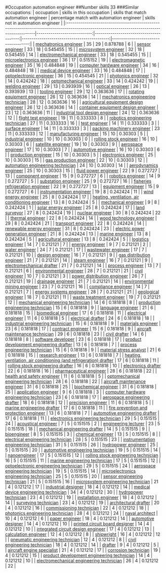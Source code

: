 #Occupation automation engineer
##Number skills 33
###Similar occupations:
| occupation                                                                                                                                  |   skills in this occupation |   skills that match automation engineer |   percentage match with automation engineer |   skills not in automation engineer |
|:--------------------------------------------------------------------------------------------------------------------------------------------|----------------------------:|----------------------------------------:|--------------------------------------------:|------------------------------------:|
| [mechatronics engineer](mechatronics_engineer.md)                                                                                           |                          35 |                                      29 |                                    0.878788 |                                   6 |
| [sensor engineer](sensor_engineer.md)                                                                                                       |                          33 |                                      18 |                                    0.545455 |                                  15 |
| [microsystem engineer](microsystem_engineer.md)                                                                                             |                          32 |                                      18 |                                    0.545455 |                                  14 |
| [electromechanical engineer](electromechanical_engineer.md)                                                                                 |                          33 |                                      18 |                                    0.545455 |                                  15 |
| [microelectronics engineer](microelectronics_engineer.md)                                                                                   |                          36 |                                      17 |                                    0.515152 |                                  19 |
| [electromagnetic engineer](electromagnetic_engineer.md)                                                                                     |                          35 |                                      16 |                                    0.484848 |                                  19 |
| [computer hardware engineer](computer_hardware_engineer.md)                                                                                 |                          34 |                                      16 |                                    0.484848 |                                  18 |
| [medical device engineer](medical_device_engineer.md)                                                                                       |                          33 |                                      16 |                                    0.484848 |                                  17 |
| [optoelectronic engineer](optoelectronic_engineer.md)                                                                                       |                          36 |                                      15 |                                    0.454545 |                                  21 |
| [photonics engineer](photonics_engineer.md)                                                                                                 |                          32 |                                      14 |                                    0.424242 |                                  18 |
| [optomechanical engineer](optomechanical_engineer.md)                                                                                       |                          33 |                                      14 |                                    0.424242 |                                  19 |
| [welding engineer](welding_engineer.md)                                                                                                     |                          29 |                                      13 |                                    0.393939 |                                  16 |
| [optical engineer](optical_engineer.md)                                                                                                     |                          26 |                                      13 |                                    0.393939 |                                  13 |
| [tooling engineer](tooling_engineer.md)                                                                                                     |                          29 |                                      12 |                                    0.363636 |                                  17 |
| [rotating equipment engineer](rotating_equipment_engineer.md)                                                                               |                          26 |                                      12 |                                    0.363636 |                                  14 |
| [mechatronics engineering technician](mechatronics_engineering_technician.md)                                                               |                          28 |                                      12 |                                    0.363636 |                                  16 |
| [agricultural equipment design engineer](agricultural_equipment_design_engineer.md)                                                         |                          26 |                                      12 |                                    0.363636 |                                  14 |
| [container equipment design engineer](container_equipment_design_engineer.md)                                                               |                          23 |                                      12 |                                    0.363636 |                                  11 |
| [industrial tool design engineer](industrial_tool_design_engineer.md)                                                                       |                          24 |                                      12 |                                    0.363636 |                                  12 |
| [flight test engineer](flight_test_engineer.md)                                                                                             |                          19 |                                      11 |                                    0.333333 |                                   8 |
| [robotics engineering technician](robotics_engineering_technician.md)                                                                       |                          27 |                                      11 |                                    0.333333 |                                  16 |
| [test engineer](test_engineer.md)                                                                                                           |                          14 |                                      11 |                                    0.333333 |                                   3 |
| [surface engineer](surface_engineer.md)                                                                                                     |                          14 |                                      11 |                                    0.333333 |                                   3 |
| [packing machinery engineer](packing_machinery_engineer.md)                                                                                 |                          23 |                                      11 |                                    0.333333 |                                  12 |
| [manufacturing engineer](manufacturing_engineer.md)                                                                                         |                          15 |                                      10 |                                    0.30303  |                                   5 |
| [industrial engineer](industrial_engineer.md)                                                                                               |                          10 |                                      10 |                                    0.30303  |                                   0 |
| [rolling stock engineer](rolling_stock_engineer.md)                                                                                         |                          16 |                                      10 |                                    0.30303  |                                   6 |
| [satellite engineer](satellite_engineer.md)                                                                                                 |                          19 |                                      10 |                                    0.30303  |                                   9 |
| [aerospace engineer](aerospace_engineer.md)                                                                                                 |                          17 |                                      10 |                                    0.30303  |                                   7 |
| [automotive engineer](automotive_engineer.md)                                                                                               |                          16 |                                      10 |                                    0.30303  |                                   6 |
| [production engineer](production_engineer.md)                                                                                               |                          15 |                                      10 |                                    0.30303  |                                   5 |
| [electronics engineer](electronics_engineer.md)                                                                                             |                          25 |                                      10 |                                    0.30303  |                                  15 |
| [gas production engineer](gas_production_engineer.md)                                                                                       |                          22 |                                      10 |                                    0.30303  |                                  12 |
| [automation engineering technician](automation_engineering_technician.md)                                                                   |                          24 |                                      10 |                                    0.30303  |                                  14 |
| [aerodynamics engineer](aerodynamics_engineer.md)                                                                                           |                          25 |                                      10 |                                    0.30303  |                                  15 |
| [fluid power engineer](fluid_power_engineer.md)                                                                                             |                          22 |                                       9 |                                    0.272727 |                                  13 |
| [component engineer](component_engineer.md)                                                                                                 |                          15 |                                       9 |                                    0.272727 |                                   6 |
| [robotics engineer](robotics_engineer.md)                                                                                                   |                          14 |                                       9 |                                    0.272727 |                                   5 |
| [substation engineer](substation_engineer.md)                                                                                               |                          25 |                                       9 |                                    0.272727 |                                  16 |
| [fisheries refrigeration engineer](fisheries_refrigeration_engineer.md)                                                                     |                          22 |                                       9 |                                    0.272727 |                                  13 |
| [equipment engineer](equipment_engineer.md)                                                                                                 |                          15 |                                       9 |                                    0.272727 |                                   6 |
| [instrumentation engineer](instrumentation_engineer.md)                                                                                     |                          19 |                                       8 |                                    0.242424 |                                  11 |
| [wind energy engineer](wind_energy_engineer.md)                                                                                             |                          25 |                                       8 |                                    0.242424 |                                  17 |
| [heating, ventilation, air conditioning engineer](heating,_ventilation,_air_conditioning_engineer.md)                                       |                          13 |                                       8 |                                    0.242424 |                                   5 |
| [mechanical engineer](mechanical_engineer.md)                                                                                               |                           9 |                                       8 |                                    0.242424 |                                   1 |
| [solar energy engineer](solar_energy_engineer.md)                                                                                           |                          25 |                                       8 |                                    0.242424 |                                  17 |
| [land surveyor](land_surveyor.md)                                                                                                           |                          27 |                                       8 |                                    0.242424 |                                  19 |
| [nuclear engineer](nuclear_engineer.md)                                                                                                     |                          30 |                                       8 |                                    0.242424 |                                  22 |
| [thermal engineer](thermal_engineer.md)                                                                                                     |                          22 |                                       8 |                                    0.242424 |                                  14 |
| [wood technology engineer](wood_technology_engineer.md)                                                                                     |                          29 |                                       8 |                                    0.242424 |                                  21 |
| [transport engineer](transport_engineer.md)                                                                                                 |                          22 |                                       8 |                                    0.242424 |                                  14 |
| [renewable energy engineer](renewable_energy_engineer.md)                                                                                   |                          31 |                                       8 |                                    0.242424 |                                  23 |
| [electric power generation engineer](electric_power_generation_engineer.md)                                                                 |                          21 |                                       8 |                                    0.242424 |                                  13 |
| [marine engineer](marine_engineer.md)                                                                                                       |                          13 |                                       8 |                                    0.242424 |                                   5 |
| [agricultural engineer](agricultural_engineer.md)                                                                                           |                          13 |                                       8 |                                    0.242424 |                                   5 |
| [logistics engineer](logistics_engineer.md)                                                                                                 |                          14 |                                       7 |                                    0.212121 |                                   7 |
| [energy engineer](energy_engineer.md)                                                                                                       |                           9 |                                       7 |                                    0.212121 |                                   2 |
| [water engineer](water_engineer.md)                                                                                                         |                          24 |                                       7 |                                    0.212121 |                                  17 |
| [wastewater engineer](wastewater_engineer.md)                                                                                               |                          17 |                                       7 |                                    0.212121 |                                  10 |
| [design engineer](design_engineer.md)                                                                                                       |                          16 |                                       7 |                                    0.212121 |                                   9 |
| [gas distribution engineer](gas_distribution_engineer.md)                                                                                   |                          21 |                                       7 |                                    0.212121 |                                  14 |
| [steam engineer](steam_engineer.md)                                                                                                         |                          16 |                                       7 |                                    0.212121 |                                   9 |
| [electromechanical drafter](electromechanical_drafter.md)                                                                                   |                          21 |                                       7 |                                    0.212121 |                                  14 |
| [process engineer](process_engineer.md)                                                                                                     |                          13 |                                       7 |                                    0.212121 |                                   6 |
| [environmental engineer](environmental_engineer.md)                                                                                         |                          28 |                                       7 |                                    0.212121 |                                  21 |
| [civil engineer](civil_engineer.md)                                                                                                         |                          10 |                                       7 |                                    0.212121 |                                   3 |
| [power distribution engineer](power_distribution_engineer.md)                                                                               |                          26 |                                       7 |                                    0.212121 |                                  19 |
| [drainage engineer](drainage_engineer.md)                                                                                                   |                          21 |                                       7 |                                    0.212121 |                                  14 |
| [environmental mining engineer](environmental_mining_engineer.md)                                                                           |                          23 |                                       7 |                                    0.212121 |                                  16 |
| [compliance engineer](compliance_engineer.md)                                                                                               |                          14 |                                       7 |                                    0.212121 |                                   7 |
| [energy systems engineer](energy_systems_engineer.md)                                                                                       |                          28 |                                       7 |                                    0.212121 |                                  21 |
| [geological engineer](geological_engineer.md)                                                                                               |                          18 |                                       7 |                                    0.212121 |                                  11 |
| [waste treatment engineer](waste_treatment_engineer.md)                                                                                     |                          19 |                                       7 |                                    0.212121 |                                  12 |
| [mechanical engineering technician](mechanical_engineering_technician.md)                                                                   |                          14 |                                       6 |                                    0.181818 |                                   8 |
| [production engineering technician](production_engineering_technician.md)                                                                   |                          15 |                                       6 |                                    0.181818 |                                   9 |
| [language engineer](language_engineer.md)                                                                                                   |                          21 |                                       6 |                                    0.181818 |                                  15 |
| [biomedical engineer](biomedical_engineer.md)                                                                                               |                          17 |                                       6 |                                    0.181818 |                                  11 |
| [electrical engineer](electrical_engineer.md)                                                                                               |                          11 |                                       6 |                                    0.181818 |                                   5 |
| [electrical drafter](electrical_drafter.md)                                                                                                 |                          24 |                                       6 |                                    0.181818 |                                  18 |
| [industrial engineering technician](industrial_engineering_technician.md)                                                                   |                          15 |                                       6 |                                    0.181818 |                                   9 |
| [materials engineer](materials_engineer.md)                                                                                                 |                          23 |                                       6 |                                    0.181818 |                                  17 |
| [contract engineer](contract_engineer.md)                                                                                                   |                          15 |                                       6 |                                    0.181818 |                                   9 |
| [aircraft maintenance technician](aircraft_maintenance_technician.md)                                                                       |                          29 |                                       6 |                                    0.181818 |                                  23 |
| [civil drafter](civil_drafter.md)                                                                                                           |                          14 |                                       6 |                                    0.181818 |                                   8 |
| [software developer](software_developer.md)                                                                                                 |                          23 |                                       6 |                                    0.181818 |                                  17 |
| [product development engineering drafter](product_development_engineering_drafter.md)                                                       |                          13 |                                       6 |                                    0.181818 |                                   7 |
| [process engineering technician](process_engineering_technician.md)                                                                         |                          15 |                                       6 |                                    0.181818 |                                   9 |
| [material stress analyst](material_stress_analyst.md)                                                                                       |                          21 |                                       6 |                                    0.181818 |                                  15 |
| [research engineer](research_engineer.md)                                                                                                   |                          13 |                                       6 |                                    0.181818 |                                   7 |
| [heating, ventilation, air conditioning (and refrigeration) drafter](heating,_ventilation,_air_conditioning_(and_refrigeration)_drafter.md) |                          17 |                                       6 |                                    0.181818 |                                  11 |
| [rolling stock engineering drafter](rolling_stock_engineering_drafter.md)                                                                   |                          16 |                                       6 |                                    0.181818 |                                  10 |
| [electronics drafter](electronics_drafter.md)                                                                                               |                          22 |                                       6 |                                    0.181818 |                                  16 |
| [pharmaceutical engineer](pharmaceutical_engineer.md)                                                                                       |                          28 |                                       6 |                                    0.181818 |                                  22 |
| [health and safety engineer](health_and_safety_engineer.md)                                                                                 |                          11 |                                       6 |                                    0.181818 |                                   5 |
| [optomechanical engineering technician](optomechanical_engineering_technician.md)                                                           |                          28 |                                       6 |                                    0.181818 |                                  22 |
| [aircraft maintenance engineer](aircraft_maintenance_engineer.md)                                                                           |                          31 |                                       6 |                                    0.181818 |                                  25 |
| [biochemical engineer](biochemical_engineer.md)                                                                                             |                          31 |                                       6 |                                    0.181818 |                                  25 |
| [application engineer](application_engineer.md)                                                                                             |                           9 |                                       6 |                                    0.181818 |                                   3 |
| [computer hardware engineering technician](computer_hardware_engineering_technician.md)                                                     |                          23 |                                       6 |                                    0.181818 |                                  17 |
| [aerospace engineering drafter](aerospace_engineering_drafter.md)                                                                           |                          18 |                                       6 |                                    0.181818 |                                  12 |
| [precision engineer](precision_engineer.md)                                                                                                 |                          11 |                                       6 |                                    0.181818 |                                   5 |
| [marine engineering drafter](marine_engineering_drafter.md)                                                                                 |                          17 |                                       6 |                                    0.181818 |                                  11 |
| [fire prevention and protection engineer](fire_prevention_and_protection_engineer.md)                                                       |                          13 |                                       6 |                                    0.181818 |                                   7 |
| [automotive engineering drafter](automotive_engineering_drafter.md)                                                                         |                          17 |                                       6 |                                    0.181818 |                                  11 |
| [electronics engineering technician](electronics_engineering_technician.md)                                                                 |                          29 |                                       5 |                                    0.151515 |                                  24 |
| [acoustical engineer](acoustical_engineer.md)                                                                                               |                           7 |                                       5 |                                    0.151515 |                                   2 |
| [engineering lecturer](engineering_lecturer.md)                                                                                             |                          23 |                                       5 |                                    0.151515 |                                  18 |
| [mechanical engineering drafter](mechanical_engineering_drafter.md)                                                                         |                          14 |                                       5 |                                    0.151515 |                                   9 |
| [bioengineer](bioengineer.md)                                                                                                               |                           8 |                                       5 |                                    0.151515 |                                   3 |
| [chemical engineer](chemical_engineer.md)                                                                                                   |                          13 |                                       5 |                                    0.151515 |                                   8 |
| [electrical engineering technician](electrical_engineering_technician.md)                                                                   |                          28 |                                       5 |                                    0.151515 |                                  23 |
| [instrumentation engineering technician](instrumentation_engineering_technician.md)                                                         |                          31 |                                       5 |                                    0.151515 |                                  26 |
| [hydropower engineer](hydropower_engineer.md)                                                                                               |                          25 |                                       5 |                                    0.151515 |                                  20 |
| [automotive engineering technician](automotive_engineering_technician.md)                                                                   |                          19 |                                       5 |                                    0.151515 |                                  14 |
| [nanoengineer](nanoengineer.md)                                                                                                             |                          17 |                                       5 |                                    0.151515 |                                  12 |
| [rolling stock engineering technician](rolling_stock_engineering_technician.md)                                                             |                          16 |                                       5 |                                    0.151515 |                                  11 |
| [marine engineering technician](marine_engineering_technician.md)                                                                           |                          17 |                                       5 |                                    0.151515 |                                  12 |
| [optoelectronic engineering technician](optoelectronic_engineering_technician.md)                                                           |                          29 |                                       5 |                                    0.151515 |                                  24 |
| [aerospace engineering technician](aerospace_engineering_technician.md)                                                                     |                          19 |                                       5 |                                    0.151515 |                                  14 |
| [microelectronics engineering technician](microelectronics_engineering_technician.md)                                                       |                          25 |                                       5 |                                    0.151515 |                                  20 |
| [sensor engineering technician](sensor_engineering_technician.md)                                                                           |                          21 |                                       5 |                                    0.151515 |                                  16 |
| [microsystem engineering technician](microsystem_engineering_technician.md)                                                                 |                          21 |                                       4 |                                    0.121212 |                                  17 |
| [industrial designer](industrial_designer.md)                                                                                               |                          18 |                                       4 |                                    0.121212 |                                  14 |
| [medical device engineering technician](medical_device_engineering_technician.md)                                                           |                          34 |                                       4 |                                    0.121212 |                                  30 |
| [hydropower technician](hydropower_technician.md)                                                                                           |                          23 |                                       4 |                                    0.121212 |                                  19 |
| [installation engineer](installation_engineer.md)                                                                                           |                          18 |                                       4 |                                    0.121212 |                                  14 |
| [surveying technician](surveying_technician.md)                                                                                             |                          23 |                                       4 |                                    0.121212 |                                  19 |
| [architectural drafter](architectural_drafter.md)                                                                                           |                          20 |                                       4 |                                    0.121212 |                                  16 |
| [commissioning technician](commissioning_technician.md)                                                                                     |                          22 |                                       4 |                                    0.121212 |                                  18 |
| [photonics engineering technician](photonics_engineering_technician.md)                                                                     |                          28 |                                       4 |                                    0.121212 |                                  24 |
| [naval architect](naval_architect.md)                                                                                                       |                          10 |                                       4 |                                    0.121212 |                                   6 |
| [paper engineer](paper_engineer.md)                                                                                                         |                          18 |                                       4 |                                    0.121212 |                                  14 |
| [automotive designer](automotive_designer.md)                                                                                               |                          14 |                                       4 |                                    0.121212 |                                  10 |
| [printed circuit board designer](printed_circuit_board_designer.md)                                                                         |                          14 |                                       4 |                                    0.121212 |                                  10 |
| [integrated circuit design engineer](integrated_circuit_design_engineer.md)                                                                 |                          17 |                                       4 |                                    0.121212 |                                  13 |
| [calculation engineer](calculation_engineer.md)                                                                                             |                          12 |                                       4 |                                    0.121212 |                                   8 |
| [shipwright](shipwright.md)                                                                                                                 |                          16 |                                       4 |                                    0.121212 |                                  12 |
| [pneumatic engineering technician](pneumatic_engineering_technician.md)                                                                     |                          12 |                                       4 |                                    0.121212 |                                   8 |
| [civil engineering technician](civil_engineering_technician.md)                                                                             |                          18 |                                       4 |                                    0.121212 |                                  14 |
| [drafter](drafter.md)                                                                                                                       |                           9 |                                       4 |                                    0.121212 |                                   5 |
| [aircraft engine specialist](aircraft_engine_specialist.md)                                                                                 |                          21 |                                       4 |                                    0.121212 |                                  17 |
| [corrosion technician](corrosion_technician.md)                                                                                             |                          19 |                                       4 |                                    0.121212 |                                  15 |
| [product development engineering technician](product_development_engineering_technician.md)                                                 |                          14 |                                       4 |                                    0.121212 |                                  10 |
| [electromechanical engineering technician](electromechanical_engineering_technician.md)                                                     |                          26 |                                       4 |                                    0.121212 |                                  22 |
